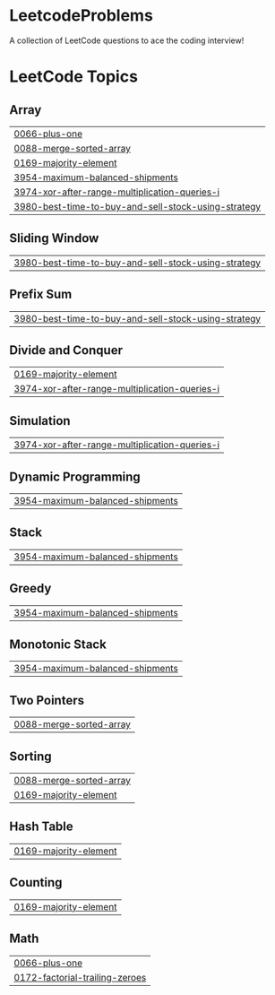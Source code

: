 # LeetcodeProblems
A collection of LeetCode questions to ace the coding interview! 

<!---LeetCode Topics Start-->
# LeetCode Topics
## Array
|  |
| ------- |
| [0066-plus-one](https://github.com/slumio/LeetcodeProblems/tree/master/0066-plus-one) |
| [0088-merge-sorted-array](https://github.com/slumio/LeetcodeProblems/tree/master/0088-merge-sorted-array) |
| [0169-majority-element](https://github.com/slumio/LeetcodeProblems/tree/master/0169-majority-element) |
| [3954-maximum-balanced-shipments](https://github.com/slumio/LeetcodeProblems/tree/master/3954-maximum-balanced-shipments) |
| [3974-xor-after-range-multiplication-queries-i](https://github.com/slumio/LeetcodeProblems/tree/master/3974-xor-after-range-multiplication-queries-i) |
| [3980-best-time-to-buy-and-sell-stock-using-strategy](https://github.com/slumio/LeetcodeProblems/tree/master/3980-best-time-to-buy-and-sell-stock-using-strategy) |
## Sliding Window
|  |
| ------- |
| [3980-best-time-to-buy-and-sell-stock-using-strategy](https://github.com/slumio/LeetcodeProblems/tree/master/3980-best-time-to-buy-and-sell-stock-using-strategy) |
## Prefix Sum
|  |
| ------- |
| [3980-best-time-to-buy-and-sell-stock-using-strategy](https://github.com/slumio/LeetcodeProblems/tree/master/3980-best-time-to-buy-and-sell-stock-using-strategy) |
## Divide and Conquer
|  |
| ------- |
| [0169-majority-element](https://github.com/slumio/LeetcodeProblems/tree/master/0169-majority-element) |
| [3974-xor-after-range-multiplication-queries-i](https://github.com/slumio/LeetcodeProblems/tree/master/3974-xor-after-range-multiplication-queries-i) |
## Simulation
|  |
| ------- |
| [3974-xor-after-range-multiplication-queries-i](https://github.com/slumio/LeetcodeProblems/tree/master/3974-xor-after-range-multiplication-queries-i) |
## Dynamic Programming
|  |
| ------- |
| [3954-maximum-balanced-shipments](https://github.com/slumio/LeetcodeProblems/tree/master/3954-maximum-balanced-shipments) |
## Stack
|  |
| ------- |
| [3954-maximum-balanced-shipments](https://github.com/slumio/LeetcodeProblems/tree/master/3954-maximum-balanced-shipments) |
## Greedy
|  |
| ------- |
| [3954-maximum-balanced-shipments](https://github.com/slumio/LeetcodeProblems/tree/master/3954-maximum-balanced-shipments) |
## Monotonic Stack
|  |
| ------- |
| [3954-maximum-balanced-shipments](https://github.com/slumio/LeetcodeProblems/tree/master/3954-maximum-balanced-shipments) |
## Two Pointers
|  |
| ------- |
| [0088-merge-sorted-array](https://github.com/slumio/LeetcodeProblems/tree/master/0088-merge-sorted-array) |
## Sorting
|  |
| ------- |
| [0088-merge-sorted-array](https://github.com/slumio/LeetcodeProblems/tree/master/0088-merge-sorted-array) |
| [0169-majority-element](https://github.com/slumio/LeetcodeProblems/tree/master/0169-majority-element) |
## Hash Table
|  |
| ------- |
| [0169-majority-element](https://github.com/slumio/LeetcodeProblems/tree/master/0169-majority-element) |
## Counting
|  |
| ------- |
| [0169-majority-element](https://github.com/slumio/LeetcodeProblems/tree/master/0169-majority-element) |
## Math
|  |
| ------- |
| [0066-plus-one](https://github.com/slumio/LeetcodeProblems/tree/master/0066-plus-one) |
| [0172-factorial-trailing-zeroes](https://github.com/slumio/LeetcodeProblems/tree/master/0172-factorial-trailing-zeroes) |
<!---LeetCode Topics End-->